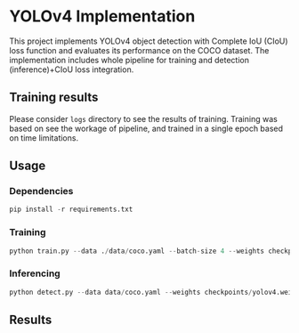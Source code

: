# YOLOv4 Implementation

This project implements YOLOv4 object detection with Complete IoU (CIoU) loss function and evaluates its performance on the COCO dataset. The implementation includes whole pipeline for training and detection (inference)+CIoU loss integration.

## Training results
Please consider `logs` directory to see the results of training. Training was based on see the workage of pipeline, and trained in a single epoch based on time limitations.

## Usage
### Dependencies
```python
pip install -r requirements.txt
```

### Training
```python
python train.py --data ./data/coco.yaml --batch-size 4 --weights checkpoints/yolov4.weights --device 1
```

### Inferencing
```python
python detect.py --data data/coco.yaml --weights checkpoints/yolov4.weights --img cocoimages/000000521540.jpg --device 1
```

## Results

[](https://github.com/eracoding/rtml/tree/main/code/a2/results/result_000000116031.jpg)
[](https://github.com/eracoding/rtml/tree/main/code/a2/results/result_000000233141.jpg)
[](https://github.com/eracoding/rtml/tree/main/code/a2/results/result_000000523923.jpg)
[](https://github.com/eracoding/rtml/tree/main/code/a2/results/test.jpg)
